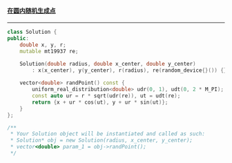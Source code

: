 #### <a href="https://leetcode.cn/problems/generate-random-point-in-a-circle/">在圆内随机生成点</a>

---------

```c++
class Solution {
public:
    double x, y, r;
    mutable mt19937 re;

    Solution(double radius, double x_center, double y_center)
        : x(x_center), y(y_center), r(radius), re(random_device{}()) {}
    
    vector<double> randPoint() const {
        uniform_real_distribution<double> udr(0, 1), udt(0, 2 * M_PI);
        const auto ur = r * sqrt(udr(re)), ut = udt(re);
        return {x + ur * cos(ut), y + ur * sin(ut)};
    }
};

/**
 * Your Solution object will be instantiated and called as such:
 * Solution* obj = new Solution(radius, x_center, y_center);
 * vector<double> param_1 = obj->randPoint();
 */
```

